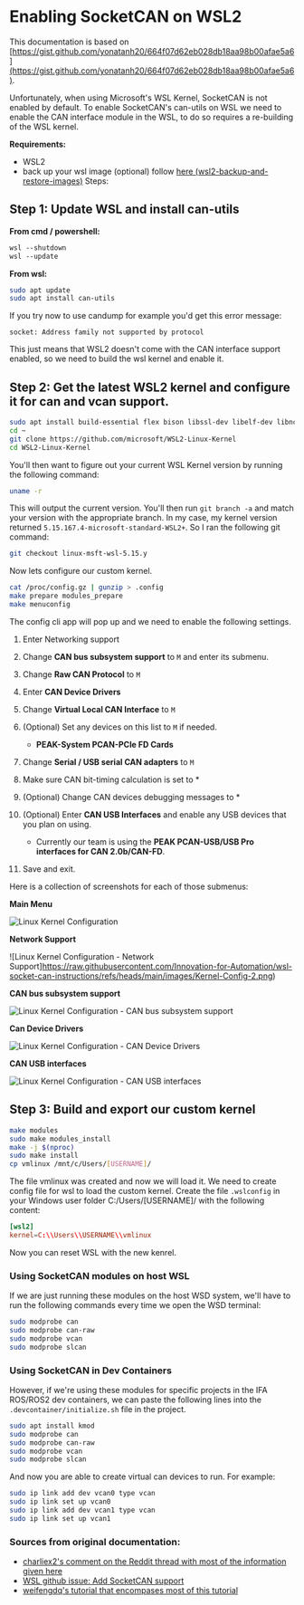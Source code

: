 # Enabling SocketCAN on WSL2

This documentation is based on [https://gist.github.com/yonatanh20/664f07d62eb028db18aa98b00afae5a6](https://gist.github.com/yonatanh20/664f07d62eb028db18aa98b00afae5a6).

Unfortunately, when using Microsoft's WSL Kernel, SocketCAN is not enabled by default. To enable SocketCAN's can-utils on WSL we need to enable the CAN interface module in the WSL, to do so requires a re-building of the WSL kernel.  

**Requirements:**
* WSL2
* back up your wsl image (optional) follow [here (wsl2-backup-and-restore-images)](https://www.virtualizationhowto.com/2021/01/wsl2-backup-and-restore-images-using-import-and-export/)
Steps:

## Step 1: Update WSL and install can-utils

**From cmd / powershell:**
```ps
wsl --shutdown
wsl --update
```

**From wsl:**
```bash
sudo apt update
sudo apt install can-utils
```

If you try now to use candump for example you'd get this error message:

`socket: Address family not supported by protocol`

This just means that WSL2 doesn't come with the CAN interface support enabled, so we need to build the wsl kernel and enable it.

## Step 2: Get the latest WSL2 kernel and configure it for can and vcan support. 

```bash
sudo apt install build-essential flex bison libssl-dev libelf-dev libncurses-dev bc dwarves
cd ~
git clone https://github.com/microsoft/WSL2-Linux-Kernel
cd WSL2-Linux-Kernel
```

You'll then want to figure out your current WSL Kernel version by running the following command:

```bash
uname -r
``` 
This will output the current version. You'll then run `git branch -a` and match your version with the appropriate branch. In my case, my kernel version returned `5.15.167.4-microsoft-standard-WSL2+`. So I ran the following git command:

```bash
git checkout linux-msft-wsl-5.15.y
```

Now lets configure our custom kernel.

```bash
cat /proc/config.gz | gunzip > .config
make prepare modules_prepare
make menuconfig 
```
The config cli app will pop up and we need to enable the following settings.

1. Enter Networking support
2. Change **CAN bus subsystem support** to `M` and enter its submenu.
3. Change **Raw CAN Protocol** to `M`
4. Enter **CAN Device Drivers**
5. Change **Virtual Local CAN Interface** to `M`
6. (Optional) Set any devices on this list to `M` if needed.
   - **PEAK-System PCAN-PCIe FD Cards**
7. Change **Serial / USB serial CAN adapters** to `M` 
8. Make sure CAN bit-timing calculation is set to *
9. (Optional) Change CAN devices debugging messages to *
10. (Optional) Enter **CAN USB Interfaces** and enable any USB devices that you plan on using.
    - Currently our team is using the **PEAK PCAN-USB/USB Pro interfaces for CAN 2.0b/CAN-FD**.

11. Save and exit.

Here is a collection of screenshots for each of those submenus:

**Main Menu**

![Linux Kernel Configuration](https://raw.githubusercontent.com/Innovation-for-Automation/wsl-socket-can-instructions/refs/heads/main/images/Kernel-Config-1.png)

**Network Support**

![Linux Kernel Configuration - Network Support]https://raw.githubusercontent.com/Innovation-for-Automation/wsl-socket-can-instructions/refs/heads/main/images/Kernel-Config-2.png)

**CAN bus subsystem support**

![Linux Kernel Configuration - CAN bus subsystem support](https://raw.githubusercontent.com/Innovation-for-Automation/wsl-socket-can-instructions/refs/heads/main/images/Kernel-Config-3.png)

**Can Device Drivers**

![Linux Kernel Configuration - CAN Device Drivers](https://raw.githubusercontent.com/Innovation-for-Automation/wsl-socket-can-instructions/refs/heads/main/images/Kernel-Config-4.png)

**CAN USB interfaces**

![Linux Kernel Configuration - CAN USB interfaces](https://raw.githubusercontent.com/Innovation-for-Automation/wsl-socket-can-instructions/refs/heads/main/images/Kernel-Config-5.png)


## Step 3: Build and export our custom kernel

```bash
make modules
sudo make modules_install
make -j $(nproc)
sudo make install
cp vmlinux /mnt/c/Users/[USERNAME]/
```

The file vmlinux was created and now we will load it. 
We need to create config file for wsl to load the custom kernel.
Create the file `.wslconfig` in your Windows user folder C:/Users/[USERNAME]/ with the following content:

```conf
[wsl2]
kernel=C:\\Users\\USERNAME\\vmlinux
```
Now you can reset WSL with the new kenrel.

### Using SocketCAN modules on host WSL

If we are just running these modules on the host WSD system, we'll have to run the following commands every time we open the WSD terminal:

```bash
sudo modprobe can
sudo modprobe can-raw
sudo modprobe vcan
sudo modprobe slcan
```

### Using SocketCAN in Dev Containers

However, if we're using these modules for specific projects in the IFA ROS/ROS2 dev containers, we can paste the following lines into the `.devcontainer/initialize.sh` file in the project.

```bash
sudo apt install kmod
sudo modprobe can
sudo modprobe can-raw
sudo modprobe vcan
sudo modprobe slcan
```

And now you are able to create virtual can devices to run. For example:

```bash
sudo ip link add dev vcan0 type vcan
sudo ip link set up vcan0
sudo ip link add dev vcan1 type vcan
sudo ip link set up vcan1
```

### Sources from original documentation:

* [charliex2's comment on the Reddit thread with most of the information given here](https://www.reddit.com/r/CarHacking/comments/ot3gjf/socketcancanutils_on_windows/)
* [WSL github issue: Add SocketCAN support](https://github.com/microsoft/WSL/issues/5533)
* [weifengdq's tutorial that encompases most of this tutorial](https://chowdera.com/2022/01/202201082236197554.html)
